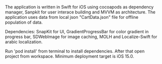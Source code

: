 The application is written in Swift for iOS using cocoapods as dependency manager, Sanpkit for user interace building and MVVM as architecture. The application uses data from local json "CartData.json" file for offline population of data. 

Dependencies: 
SnapKit for UI,
GradientProgressBar for color gradient in progress bar,
SDWebImage for image caching,
MOLH and Localize-Swift for arabic localization.

Run 'pod install' from terminal to install dependencies. After that open project from workspace. Minimum deployment target is iOS 15.0.
